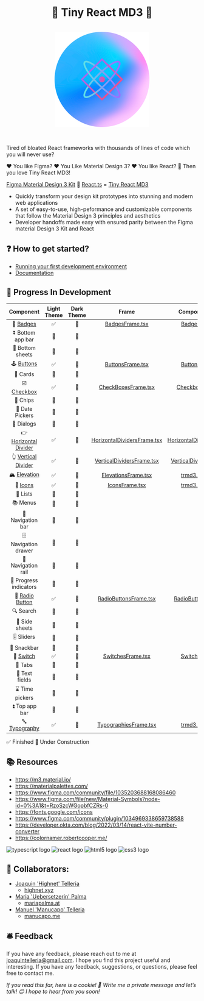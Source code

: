 <h1 align="center">
🐝 Tiny React MD3 🐝
<div align="center""> 
<br/>
<img src="/src/assets/tiny-react-md3-logo.png" width="250px"/>  
</div>
<h1>

##

Tired of bloated React frameworks with thousands of lines of code which you will never use?

❤️ You like Figma? ❤️ You Like Material Design 3? ❤️ You like React? 🐝 Then you love Tiny React MD3!

[Figma Material Design 3 Kit](https://www.figma.com/community/file/1035203688168086460) 🤝 [React.ts](https://developer.okta.com/blog/2022/03/14/react-vite-number-converter) = [Tiny React MD3](https://github.com/highnet/Tiny-React-MD3/)

- Quickly transform your design kit prototypes into stunning and modern web applications
- A set of easy-to-use, high-peformance and customizable components that follow the Material Design 3 principles and aesthetics
- Developer handoffs made easy with ensured parity between the Figma material Design 3 Kit and React

## ❓ How to get started?

- [Running your first development environment](https://github.com/highnet/Tiny-React-MD3/blob/master/Tiny-React-MD3/readme.md#-running-your-first-development-environment)
- [Documentation](https://github.com/highnet/Tiny-React-MD3/blob/master/Tiny-React-MD3/src/readme.md)

## 🚧 Progress In Development

|                                                            Component                                                            | Light Theme | Dark Theme |                                                                            Frame                                                                            |                                                                 Component                                                                 |
| :-----------------------------------------------------------------------------------------------------------------------------: | :---------: | :--------: | :---------------------------------------------------------------------------------------------------------------------------------------------------------: | :---------------------------------------------------------------------------------------------------------------------------------------: |
|             📛 [Badges](https://github.com/highnet/Tiny-React-MD3/blob/master/Tiny-React-MD3/src/readme.md#-badge)              |     ✅      |     🚧     |                  [BadgesFrame.tsx](https://github.com/highnet/Tiny-React-MD3/blob/master/Tiny-React-MD3/src/Button/Frame/ButtonsFrame.tsx)                  |                   [Badge.tsx](https://github.com/highnet/Tiny-React-MD3/blob/master/Tiny-React-MD3/src/Badge/Badge.tsx)                   |
|                                                        ⏬ Bottom app bar                                                        |     🚧      |     🚧     |                                                                                                                                                             |                                                                                                                                           |
|                                                        🔽 Bottom sheets                                                         |     🚧      |     🚧     |                                                                                                                                                             |                                                                                                                                           |
|       🕹️ [Buttons](https://github.com/highnet/Tiny-React-MD3/blob/master/Tiny-React-MD3/src/readme.md#%EF%B8%8F-buttons)        |     ✅      |     🚧     |                 [ButtonsFrame.tsx](https://github.com/highnet/Tiny-React-MD3/blob/master/Tiny-React-MD3/src/Button/Frame/ButtonsFrame.tsx)                  |                 [Button.tsx](https://github.com/highnet/Tiny-React-MD3/blob/master/Tiny-React-MD3/src/Button/Button.tsx)                  |
|                                                             🪪 Cards                                                             |     🚧      |     🚧     |                                                                                                                                                             |                                                                                                                                           |
|      ☑️ [Checkbox](https://github.com/highnet/Tiny-React-MD3/blob/master/Tiny-React-MD3/src/readme.md#%EF%B8%8F-checkbox)       |     ✅      |     🚧     |             [CheckBoxesFrame.tsx](https://github.com/highnet/Tiny-React-MD3/blob/master/Tiny-React-MD3/src/Checkbox/Frame/CheckboxesFrame.tsx)              |              [Checkbox.tsx](https://github.com/highnet/Tiny-React-MD3/blob/master/Tiny-React-MD3/src/Checkbox/Checkbox.tsx)               |
|                                                            🍪 Chips                                                             |     🚧      |     🚧     |                                                                                                                                                             |                                                                                                                                           |
|                                                         📅 Date Pickers                                                         |     🚧      |     🚧     |                                                                                                                                                             |                                                                                                                                           |
|                                                           💬 Dialogs                                                            |     🚧      |     🚧     |                                                                                                                                                             |                                                                                                                                           |
| 👉 [Horizontal Divider](https://github.com/highnet/Tiny-React-MD3/blob/master/Tiny-React-MD3/src/readme.md#-horizontal-divider) |     ✅      |     🚧     | [HorizontalDividersFrame.tsx](https://github.com/highnet/Tiny-React-MD3/blob/master/Tiny-React-MD3/src/HorizontalDivider/Frame/HorizontalDividersFrame.tsx) | [HorizontalDivider.tsx](https://github.com/highnet/Tiny-React-MD3/blob/master/Tiny-React-MD3/src/HorizontalDivider/HorizontalDivider.tsx) |
|   👆 [Vertical Divider](https://github.com/highnet/Tiny-React-MD3/blob/master/Tiny-React-MD3/src/readme.md#-vertical-divider)   |     ✅      |     🚧     |    [VerticalDividersFrame.tsx](https://github.com/highnet/Tiny-React-MD3/blob/master/Tiny-React-MD3/src/VerticalDivider/Frame/VerticalDividersFrame.tsx)    |    [VerticalDivider.tsx](https://github.com/highnet/Tiny-React-MD3/blob/master/Tiny-React-MD3/src/VerticalDivider/VerticalDivider.tsx)    |
|     🏔️ [Elevation](https://github.com/highnet/Tiny-React-MD3/blob/master/Tiny-React-MD3/src/readme.md#%EF%B8%8F-elevation)      |     ✅      |     🚧     |             [ElevationsFrame.tsx](https://github.com/highnet/Tiny-React-MD3/blob/master/Tiny-React-MD3/src/Elevation/Frame/ElevationsFrame.tsx)             |                      [trmd3.css](https://github.com/highnet/Tiny-React-MD3/blob/master/Tiny-React-MD3/src/trmd3.css)                      |
|              💟 [Icons](https://github.com/highnet/Tiny-React-MD3/blob/master/Tiny-React-MD3/src/readme.md#-icons)              |     ✅      |     🚧     |                    [IconsFrame.tsx](https://github.com/highnet/Tiny-React-MD3/blob/master/Tiny-React-MD3/src/Icon/Frame/IconsFrame.tsx)                     |                      [trmd3.css](https://github.com/highnet/Tiny-React-MD3/blob/master/Tiny-React-MD3/src/trmd3.css)                      |
|                                                            📝 Lists                                                             |     🚧      |     🚧     |                                                                                                                                                             |                                                                                                                                           |
|                                                            📚 Menus                                                             |     🚧      |     🚧     |                                                                                                                                                             |                                                                                                                                           |
|                                                        🧭 Navigation bar                                                        |     🚧      |     🚧     |                                                                                                                                                             |                                                                                                                                           |
|                                                      🗄️ Navigation drawer                                                       |     🚧      |     🚧     |                                                                                                                                                             |                                                                                                                                           |
|                                                       🚈 Navigation rail                                                        |     🚧      |     🚧     |                                                                                                                                                             |                                                                                                                                           |
|                                                     🔄 Progress indicators                                                      |     🚧      |     🚧     |                                                                                                                                                             |                                                                                                                                           |
|            🔘 [Radio Button](https://github.com/highnet/Tiny-React-MD3/tree/master/Tiny-React-MD3/src#-radio-button)            |     ✅      |     🚧     |        [RadioButtonsFrame.tsx](https://github.com/highnet/Tiny-React-MD3/blob/master/Tiny-React-MD3/src/Radio%20Button/Frame/RadioButtonsFrame.tsx)         |        [RadioButton.tsx](https://github.com/highnet/Tiny-React-MD3/blob/master/Tiny-React-MD3/src/Radio%20Button/RadioButton.tsx)         |
|                                                            🔍 Search                                                            |     🚧      |     🚧     |                                                                                                                                                             |                                                                                                                                           |
|                                                         📑 Side sheets                                                          |     🚧      |     🚧     |                                                                                                                                                             |
|                                                           🎚️ Sliders                                                            |     🚧      |     🚧     |                                                                                                                                                             |                                                                                                                                           |
|                                                           🥨 Snackbar                                                           |     🚧      |     🚧     |                                                                                                                                                             |                                                                                                                                           |
|             🔦 [Switch](https://github.com/highnet/Tiny-React-MD3/blob/master/Tiny-React-MD3/src/readme.md#-switch)             |     ✅      |     🚧     |                [SwitchesFrame.tsx](https://github.com/highnet/Tiny-React-MD3/blob/master/Tiny-React-MD3/src/Switch/Frame/SwitchesFrame.tsx)                 |                 [Switch.tsx](https://github.com/highnet/Tiny-React-MD3/blob/master/Tiny-React-MD3/src/Switch/Switch.tsx)                  |
|                                                             📑 Tabs                                                             |     🚧      |     🚧     |                                                                                                                                                             |                                                                                                                                           |
|                                                         📜 Text fields                                                          |     🚧      |     🚧     |                                                                                                                                                             |                                                                                                                                           |
|                                                         ⌛ Time pickers                                                         |     🚧      |     🚧     |                                                                                                                                                             |                                                                                                                                           |
|                                                         ⏫ Top app bar                                                          |     🚧      |     🚧     |                                                                                                                                                             |                                                                                                                                           |
|         🔤 [Typography](https://github.com/highnet/Tiny-React-MD3/blob/master/Tiny-React-MD3/src/readme.md#-typography)         |     ✅      |     🚧     |          [TypographiesFrame.tsx](https://github.com/highnet/Tiny-React-MD3/blob/master/Tiny-React-MD3/src/Typography/Frame/TypographiesFrame.tsx)           |                      [trmd3.css](https://github.com/highnet/Tiny-React-MD3/blob/master/Tiny-React-MD3/src/trmd3.css)                      |

✅ Finished
🚧 Under Construction

## 📚 Resources

- https://m3.material.io/
- https://materialpalettes.com/
- https://www.figma.com/community/file/1035203688168086460
- https://www.figma.com/file/new/Material-Symbols?node-id=0%3A1&t=RzoSzcWGopbfCZRs-0
- https://fonts.google.com/icons
- https://www.figma.com/community/plugin/1034969338659738588
- https://developer.okta.com/blog/2022/03/14/react-vite-number-converter
- https://colornamer.robertcooper.me/

<div align="left">
  <img src="https://cdn.jsdelivr.net/gh/devicons/devicon/icons/typescript/typescript-original.svg" height="40" width="52" alt="typescript logo"  />
  <img src="https://cdn.jsdelivr.net/gh/devicons/devicon/icons/react/react-original.svg" height="40" width="52" alt="react logo"  />
  <img src="https://cdn.jsdelivr.net/gh/devicons/devicon/icons/html5/html5-original.svg" height="40" width="52" alt="html5 logo"  />
  <img src="https://cdn.jsdelivr.net/gh/devicons/devicon/icons/css3/css3-original.svg" height="40" width="52" alt="css3 logo"  />
</div>

###

## 👥 Collaborators:

- [Joaquin 'Highnet' Telleria](https://www.linkedin.com/in/joaquin-telleria-57957aa5/)
  - [highnet.xyz](https://www.highnet.xyz)
- [Maria 'Uebersetzerin' Palma](https://www.linkedin.com/in/maria-palma-a9a101189/)
  - [mariapalma.at](https://mariapalma.at/)
- [Manuel 'Manucapo' Telleria](https://manucapo.me/)
  - [manucapo.me](https://manucapo.me/)

## 🛎️ Feedback

If you have any feedback, please reach out to me at joaquintelleria@gmail.com.
I hope you find this project useful and interesting. If you have any feedback, suggestions, or questions, please feel free to contact me.

<i>If you read this far, here is a cookie! 🍪 Write me a private message and let’s talk! 😊 I hope to hear from you soon!</i>
